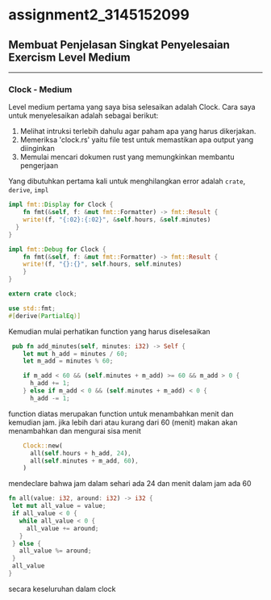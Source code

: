 # assignment2_3145152099

## Membuat Penjelasan Singkat Penyelesaian Exercism Level Medium

---

### Clock - Medium
Level medium pertama yang saya bisa selesaikan adalah Clock.
Cara saya untuk menyelesaikan adalah sebagai berikut:
1. Melihat intruksi terlebih dahulu agar paham apa yang harus dikerjakan.
2. Memeriksa 'clock.rs' yaitu file test untuk memastikan apa output yang diinginkan
3. Memulai mencari dokumen rust yang memungkinkan membantu pengerjaan
  
Yang dibutuhkan pertama kali untuk menghilangkan error adalah `crate`, `derive`, `impl`
```rust
impl fmt::Display for Clock {
    fn fmt(&self, f: &mut fmt::Formatter) -> fmt::Result {
    write!(f, "{:02}:{:02}", &self.hours, &self.minutes)
  }
}

impl fmt::Debug for Clock {
    fn fmt(&self, f: &mut fmt::Formatter) -> fmt::Result {
    write!(f, "{}:{}", self.hours, self.minutes)
    }
}
```
```rust
extern crate clock;
```
```rust
use std::fmt;
#[derive(PartialEq)]
```
Kemudian mulai perhatikan function yang harus diselesaikan
```rust
 pub fn add_minutes(self, minutes: i32) -> Self {
    let mut h_add = minutes / 60;
    let m_add = minutes % 60;

    if m_add < 60 && (self.minutes + m_add) >= 60 && m_add > 0 {
      h_add += 1;
    } else if m_add < 0 && (self.minutes + m_add) < 0 {
      h_add -= 1;


```
function diatas merupakan function untuk menambahkan menit dan kemudian jam.
jika lebih dari atau kurang dari 60 (menit) makan akan menambahkan dan mengurai sisa menit

```rust
    Clock::new(
      all(self.hours + h_add, 24),
      all(self.minutes + m_add, 60),
    )
 ```
 mendeclare bahwa jam dalam sehari ada 24 dan menit dalam jam ada 60
 
 ```rust
 fn all(value: i32, around: i32) -> i32 {
  let mut all_value = value;
  if all_value < 0 {
    while all_value < 0 {
      all_value += around;
    }
  } else {
    all_value %= around;
  }
  all_value
}
```
secara keseluruhan dalam clock

